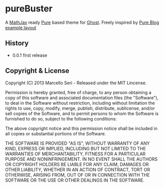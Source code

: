# pureBuster

A [MathJax](http://www.mathjax.org) ready [Pure](http://purecss.io) based theme for [Ghost](http://github.com/tryghost/ghost/).
Freely inspired by [Pure Blog example layout](http://purecss.io/layouts/)

## History

- 0.0.1 first release

## Copyright & License

Copyright (C) 2013 Marcello Seri - Released under the MIT Lincense.

Permission is hereby granted, free of charge, to any person obtaining a copy of this software and associated documentation files (the "Software"), to deal in the Software without restriction, including without limitation the rights to use, copy, modify, merge, publish, distribute, sublicense, and/or sell copies of the Software, and to permit persons to whom the Software is furnished to do so, subject to the following conditions:

The above copyright notice and this permission notice shall be included in all copies or substantial portions of the Software.

THE SOFTWARE IS PROVIDED "AS IS", WITHOUT WARRANTY OF ANY KIND, EXPRESS OR IMPLIED, INCLUDING BUT NOT LIMITED TO THE WARRANTIES OF MERCHANTABILITY, FITNESS FOR A PARTICULAR PURPOSE AND
NONINFRINGEMENT. IN NO EVENT SHALL THE AUTHORS OR COPYRIGHT HOLDERS BE LIABLE FOR ANY CLAIM, DAMAGES OR OTHER LIABILITY, WHETHER IN AN ACTION OF CONTRACT, TORT OR OTHERWISE, ARISING FROM, OUT OF OR IN CONNECTION WITH THE SOFTWARE OR THE USE OR OTHER DEALINGS IN THE SOFTWARE.